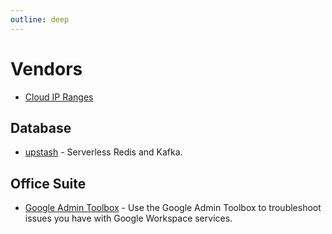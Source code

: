 ```yaml
---
outline: deep
---
```


# Vendors

- [Cloud IP Ranges](https://cloud-ip-ranges.com/)

## Database

- [upstash](https://upstash.com/) - Serverless Redis and Kafka.

## Office Suite

- [Google Admin Toolbox](https://toolbox.googleapps.com/apps/main/) - Use the Google Admin Toolbox to troubleshoot issues you have with Google Workspace services.
